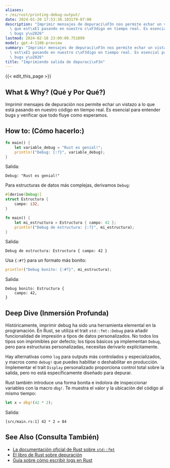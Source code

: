 ```yaml
---
aliases:
- /es/rust/printing-debug-output/
date: 2024-01-20 17:53:38.103179-07:00
description: "Imprimir mensajes de depuraci\xF3n nos permite echar un vistazo a lo\
  \ que est\xE1 pasando en nuestro c\xF3digo en tiempo real. Es esencial para entender\
  \ bugs y\u2026"
lastmod: 2024-02-18 23:09:09.751899
model: gpt-4-1106-preview
summary: "Imprimir mensajes de depuraci\xF3n nos permite echar un vistazo a lo que\
  \ est\xE1 pasando en nuestro c\xF3digo en tiempo real. Es esencial para entender\
  \ bugs y\u2026"
title: "Imprimiendo salida de depuraci\xF3n"
---
```


{{< edit_this_page >}}

## What & Why? (Qué y Por Qué?)
Imprimir mensajes de depuración nos permite echar un vistazo a lo que está pasando en nuestro código en tiempo real. Es esencial para entender bugs y verificar que todo fluye como esperamos.

## How to: (Cómo hacerlo:)
```Rust
fn main() {
    let variable_debug = "Rust es genial!";
    println!("Debug: {:?}", variable_debug);
}
```
Salida:
```
Debug: "Rust es genial!"
```

Para estructuras de datos más complejas, derivamos `Debug`:
```Rust
#[derive(Debug)]
struct Estructura {
    campo: i32,
}

fn main() {
    let mi_estructura = Estructura { campo: 42 };
    println!("Debug de estructura: {:?}", mi_estructura);
}
```
Salida:
```
Debug de estructura: Estructura { campo: 42 }
```
Usa `{:#?}` para un formato más bonito:
```Rust
println!("Debug bonito: {:#?}", mi_estructura);
```
Salida:
```
Debug bonito: Estructura {
    campo: 42,
}
```

## Deep Dive (Inmersión Profunda)
Históricamente, imprimir debug ha sido una herramienta elemental en la programación. En Rust, se utiliza el trait `std::fmt::Debug` para añadir funcionalidad de impresión a tipos de datos personalizados. No todos los tipos son imprimibles por defecto; los tipos básicos ya implementan `Debug`, pero para estructuras personalizadas, necesitas derivarlo explícitamente.

Hay alternativas como `log` para outputs más controlados y especializados, y macros como `debug!` que puedes habilitar o deshabilitar en producción. Implementar el trait `Display` personalizado proporciona control total sobre la salida, pero no está específicamente diseñado para depurar.

Rust también introduce una forma bonita e indolora de inspeccionar variables con la macro `dbg!`. Te muestra el valor y la ubicación del código al mismo tiempo:
```Rust
let x = dbg!(42 * 2);
```
Salida:
```
[src/main.rs:1] 42 * 2 = 84
```
## See Also (Consulta También)
- [La documentación oficial de Rust sobre `std::fmt`](https://doc.rust-lang.org/std/fmt/)
- [El libro de Rust sobre depuración](https://doc.rust-lang.org/book/ch09-02-recoverable-errors-with-result.html)
- [Guía sobre cómo escribir logs en Rust](https://rust-lang-nursery.github.io/rust-cookbook/development_tools/debugging/config_log.html)
